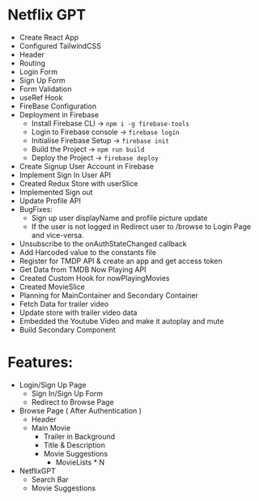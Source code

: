 # Netflix GPT

- Create React App
- Configured TailwindCSS
- Header
- Routing
- Login Form
- Sign Up Form
- Form Validation
- useRef Hook
- FireBase Configuration
- Deployment in Firebase
  - Install Firebase CLI -> `npm i -g firebase-tools`
  - Login to Firebase console -> `firebase login`
  - Initialise Firebase Setup -> `firebase init`
  - Build the Project -> `npm run build`
  - Deploy the Project -> `firebase deploy`
- Create Signup User Account in Firebase
- Implement Sign In User API
- Created Redux Store with userSlice
- Implemented Sign out
- Update Profile API
- BugFixes: 
  - Sign up user displayName and profile picture update
  - If the user is not logged in Redirect user to /browse to Login Page and vice-versa.
- Unsubscribe to the onAuthStateChanged callback
- Add Harcoded value to the constants file
- Register for TMDP API & create an app and get access token
- Get Data from TMDB Now Playing API
- Created Custom Hook for nowPlayingMovies
- Created MovieSlice
- Planning for MainContainer and Secondary Container
- Fetch Data for trailer video
- Update store with trailer video data
- Embedded the Youtube Video and make it autoplay and mute
- Build Secondary Component

# Features:
- Login/Sign Up Page
  - Sign In/Sign Up Form
  - Redirect to Browse Page
- Browse Page ( After Authentication )
    - Header
    - Main Movie
        - Trailer in Background
        - Title & Description
        - Movie Suggestions
            - MovieLists * N
- NetflixGPT
  - Search Bar
  - Movie Suggestions